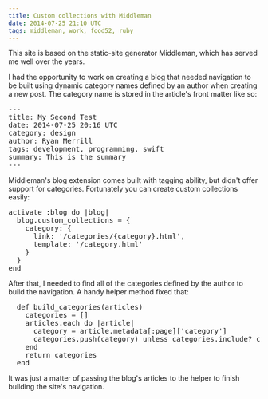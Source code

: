 ```yaml
---
title: Custom collections with Middleman
date: 2014-07-25 21:10 UTC
tags: middleman, work, food52, ruby
---
```


This site is based on the static-site generator Middleman, which has served
me well over the years.

I had the opportunity to work on creating a blog that needed navigation to be built
using dynamic category names defined by an author when creating a new post. The category name
is stored in the article's front matter like so:

<pre class="prettyprint ruby">
---
title: My Second Test
date: 2014-07-25 20:16 UTC
category: design
author: Ryan Merrill
tags: development, programming, swift
summary: This is the summary
---
</pre>

Middleman's blog extension comes built with tagging ability, but didn't offer support for categories.
Fortunately you can create custom collections easily:

<pre class="prettyprint ruby">
activate :blog do |blog|
  blog.custom_collections = {
    category: {
      link: '/categories/{category}.html',
      template: '/category.html'
    }
  }
end
</pre>

After that, I needed to find all of the categories defined by the author to build the navigation. A handy
helper method fixed that:

<pre class="prettyprint ruby">
  def build_categories(articles)
    categories = []
    articles.each do |article|
      category = article.metadata[:page]['category']
      categories.push(category) unless categories.include? category
    end
    return categories
  end
</pre>

It was just a matter of passing the blog's articles to the helper to finish building the site's navigation.
